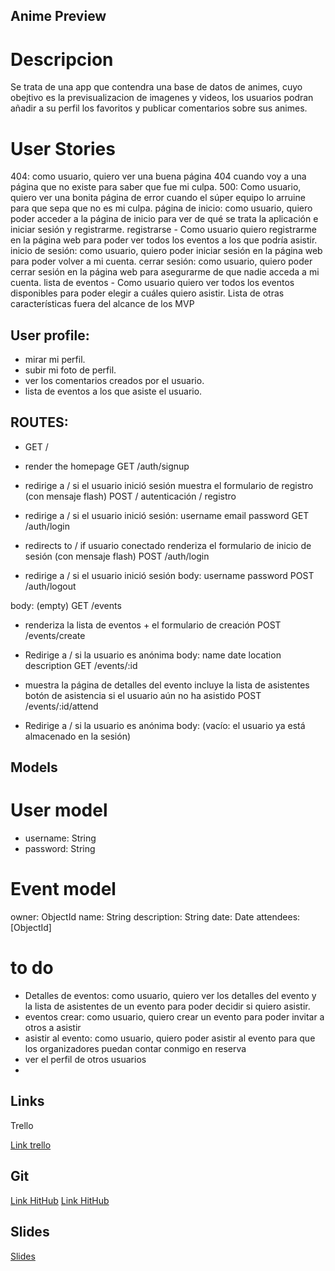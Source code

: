 ## Anime Preview

# Descripcion 

Se trata de una app que contendra una base de datos de animes, cuyo obejtivo es la previsualizacion de imagenes y videos, los usuarios podran 
añadir a su perfil los favoritos y publicar comentarios sobre sus animes.

# User Stories
404: como usuario, quiero ver una buena página 404 cuando voy a una página que no existe para saber que fue mi culpa.
500: Como usuario, quiero ver una bonita página de error cuando el súper equipo lo arruine para que sepa que no es mi culpa.
página de inicio: como usuario, quiero poder acceder a la página de inicio para ver de qué se trata la aplicación e iniciar sesión y registrarme.
registrarse - Como usuario quiero registrarme en la página web para poder ver todos los eventos a los que podría asistir.
inicio de sesión: como usuario, quiero poder iniciar sesión en la página web para poder volver a mi cuenta.
cerrar sesión: como usuario, quiero poder cerrar sesión en la página web para asegurarme de que nadie acceda a mi cuenta.
lista de eventos - Como usuario quiero ver todos los eventos disponibles para poder elegir a cuáles quiero asistir.
Lista de otras características fuera del alcance de los MVP

## User profile:

- mirar mi perfil.
- subir mi foto de perfil.
- ver los comentarios creados por el usuario.
- lista de eventos a los que asiste el usuario.

## ROUTES:

- GET /

- render the homepage
GET /auth/signup

- redirige a / si el usuario inició sesión
muestra el formulario de registro (con mensaje flash)
POST / autenticación / registro

- redirige a / si el usuario inició sesión:
username
email
password
GET /auth/login

- redirects to / if usuario conectado
renderiza el formulario de inicio de sesión (con mensaje flash)
POST /auth/login

- redirige a / si el usuario inició sesión
body:
username
password
POST /auth/logout

body: (empty)
GET /events

- renderiza la lista de eventos + el formulario de creación
POST /events/create

- Redirige a / si la usuario es anónima
body:
name
date
location
description
GET /events/:id

- muestra la página de detalles del evento
    incluye la lista de asistentes
    botón de asistencia si el usuario aún no ha asistido
POST /events/:id/attend

- Redirige a / si la usuario es anónima
body: (vacío: el usuario ya está almacenado en la sesión)

## Models
# User model

- username: String
- password: String

# Event model

owner: ObjectId<User>
name: String
description: String
date: Date
attendees: [ObjectId<User>]

# to do

- Detalles de eventos: como usuario, quiero ver los detalles del evento y la lista de asistentes de un evento para poder decidir si quiero asistir.
- eventos crear: como usuario, quiero crear un evento para poder invitar a otros a asistir
- asistir al evento: como usuario, quiero poder asistir al evento para que los organizadores puedan contar conmigo en reserva
- ver el perfil de otros usuarios
- 

## Links

Trello

[Link trello](https://trello.com/b/l6MtU9S4/working-space)


## Git

[Link HitHub](https://github.com/TomasAldea/animePreview)
[Link HitHub](https://github.com/LucasFeli/animePreview)


## Slides

[Slides](https://github.com/LucasFeli/animePreview)


